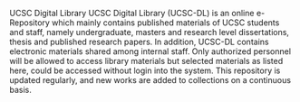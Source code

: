 UCSC Digital Library
UCSC Digital Library (UCSC-DL) is an online e-Repository which mainly contains published materials of UCSC students and staff, namely undergraduate, masters and research level dissertations, thesis and published research papers. In addition, UCSC-DL contains electronic materials shared among internal staff. Only authorized personnel will be allowed to access library materials but selected materials as listed here, could be accessed without login into the system. This repository is updated regularly, and new works are added to collections on a continuous basis.
